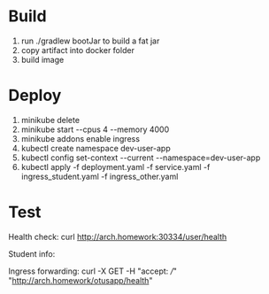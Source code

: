 # Build
1. run ./gradlew bootJar to build a fat jar
2. copy artifact into docker folder
3. build image
# Deploy
1. minikube delete
2. minikube start --cpus 4 --memory 4000
3. minikube addons enable ingress
4. kubectl create namespace dev-user-app
5. kubectl config set-context --current --namespace=dev-user-app
6. kubectl apply -f deployment.yaml -f service.yaml -f ingress_student.yaml -f ingress_other.yaml
# Test
Health check: curl http://arch.homework:30334/user/health

Student info: 

Ingress forwarding: curl -X GET -H "accept: */*" "http://arch.homework/otusapp/health"